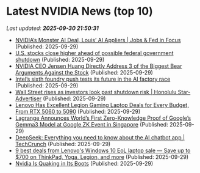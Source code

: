 # Latest NVIDIA News (top 10)
_Last updated: **2025-09-30 21:50:31**_

- [NVIDIA’s Monster AI Deal, Louis’ AI Appliers | Jobs & Fed in Focus](https://biztoc.com/x/3411776759334bc1) (Published: 2025-09-29)
- [U.S. stocks close higher ahead of possible federal government shutdown](https://www.thestar.com.my/news/world/2025/09/30/us-stocks-close-higher-ahead-of-possible-federal-government-shutdown) (Published: 2025-09-29)
- [NVIDIA CEO Jensen Huang Directly Address 3 of the Biggest Bear Arguments Against the Stock](https://biztoc.com/x/bedab8386be33f78) (Published: 2025-09-29)
- [Intel’s sixth foundry push tests its future in the AI factory race](https://siliconangle.com/2025/09/29/ai-factory-foundry-intel-next-era-data-centers-aifactoriesdatacenters/) (Published: 2025-09-29)
- [Wall Street rises as investors look past shutdown risk | Honolulu Star-Advertiser](https://www.staradvertiser.com/2025/09/29/breaking-news/wall-street-rises-as-investors-look-past-shutdown-risk/) (Published: 2025-09-29)
- [Lenovo Has Excellent Legion Gaming Laptop Deals for Every Budget, From RTX 5060 to 5090](https://www.ign.com/articles/lenovo-has-excellent-legion-gaming-laptop-deals-for-every-budget) (Published: 2025-09-29)
- [Lagrange Announces World’s First Zero-Knowledge Proof of Google’s Gemma3 Model at Google ZK Event in Singapore](https://financialpost.com/pmn/business-wire-news-releases-pmn/lagrange-announces-worlds-first-zero-knowledge-proof-of-googles-gemma3-model-at-google-zk-event-in-singapore) (Published: 2025-09-29)
- [DeepSeek: Everything you need to know about the AI chatbot app | TechCrunch](https://techcrunch.com/2025/09/29/deepseek-everything-you-need-to-know-about-the-ai-chatbot-app/) (Published: 2025-09-29)
- [9 best deals from Lenovo's Windows 10 EoL laptop sale — Save up to $700 on ThinkPad, Yoga, Legion, and more](https://www.windowscentral.com/hardware/lenovo/lenovo-laptop-deals-windows-10-eol) (Published: 2025-09-29)
- [Nvidia Is Quaking in Its Boots](https://futurism.com/artificial-intelligence/nvidia-china-chips) (Published: 2025-09-29)
